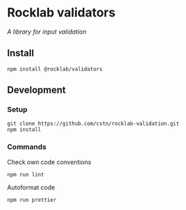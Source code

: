 # Rocklab validators

_A library for input validation_

## Install

```shell script
npm install @rocklab/validators
```

## Development

### Setup

```shell script
git clone https://github.com/cstn/rocklab-validation.git
npm install
````

### Commands

Check own code conventions

```shell script
npm run lint
````

Autoformat code

```shell script
npm run prettier
```

